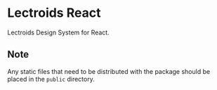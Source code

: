 # Lectroids React

Lectroids Design System for React.

## Note

Any static files that need to be distributed with the package should be placed in the `public` directory.
